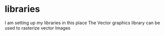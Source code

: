 # libraries
I am setting up my libraries in this place
The Vector graphics library can be used to rasterize vector Images
